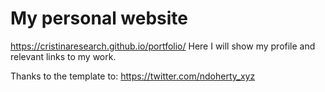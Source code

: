 # My personal website
https://cristinaresearch.github.io/portfolio/
Here I will show my profile and relevant links to my work. 

Thanks to the template to: https://twitter.com/ndoherty_xyz
